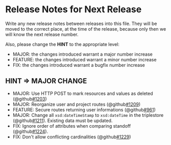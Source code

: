 # Release Notes for Next Release

Write any new release notes between releases into this file. They will be moved to the correct place,
at the time of the release, because only then we will know the next release number.

Also, please change the **HINT** to the appropriate level:
 - MAJOR: the changes introduced warrant a major number increase
 - FEATURE: the changes introduced warrant a minor number increase
 - FIX: the changes introduced warrant a bugfix number increase


## HINT => MAJOR CHANGE

- MAJOR: Use HTTP POST to mark resources and values as deleted (@github[#1203](#1203))
- MAJOR: Reorganize user and project routes (@github[#1209](#1209))
- FEATURE: Secure routes returning user informations (@github[#961](#961))
- MAJOR: Change all `xsd:dateTimeStamp` to `xsd:dateTime` in the triplestore (@github[#1211](#1211)). Existing data must be updated.
- FIX: Ignore order of attributes when comparing standoff (@github[#1224](#1224)).
- FIX: Don't allow conflicting cardinalities (@github[#1229](#1229))
